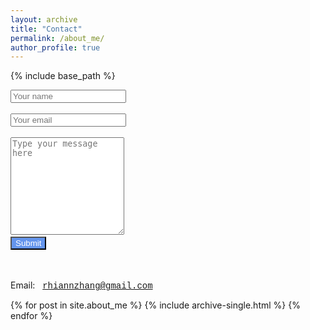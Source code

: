 ```yaml
---
layout: archive
title: "Contact"
permalink: /about_me/
author_profile: true
---
```


{% include base_path %}

<form name="gform" id="gform" enctype="text/plain" action="https://docs.google.com/forms/d/e/1FAIpQLSf2rcIOe5JCeeVmf0dyA5T5paxStMnz-KR8zEhDdn7kQveIUA/formResponse?usp=pp_url" target="hidden_iframe" onsubmit="setTimeout(function(){window.location.reload();},10);"> 
  <input type="text" name="entry.1617483516" placeholder="Your name" id="entry.1617483516">
  &nbsp;<br><br> 
  <input type="text" name="entry.1417233657" placeholder="Your email" id="entry.1417233657">
  &nbsp;<br><br>
  <textarea name="entry.1487389352" placeholder="Type your message here" id="entry.1487389352" rows="10" ></textarea>
  &nbsp;<br>
  <input type="submit" value="Submit" style="color: white; background-color: cornflowerblue">
</form> 

<iframe name="hidden_iframe" id="hidden_iframe" style="display:none;" onload="if(submitted) {}"></iframe>

<br><br>
Email: &nbsp; <span style = "font-family:'Courier New',monospace;">rhiannzhang@gmail.com</span>


{% for post in site.about_me %}
  {% include archive-single.html %}
{% endfor %}
